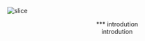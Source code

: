 ![slice](https://capsule-render.vercel.app/api?type=slice&color=auto&height=200&text=Hello👋&fontAlign=70&rotate=13&fontAlignY=25&desc=I'M%20TAEGYEOM&descAlign=70.&descAlignY=44)

 <div align=center>
***  introdution
 </div>
  <div align=center>
   introdution
 </div>

